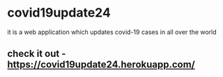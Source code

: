 # covid19update24
 it is a web application which updates covid-19 cases in all over the world
 
 ## check it out - https://covid19update24.herokuapp.com/
